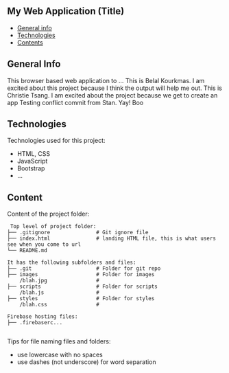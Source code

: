 ## My Web Application (Title)

* [General info](#general-info)
* [Technologies](#technologies)
* [Contents](#content)

## General Info
This browser based web application to ...
This is Belal Kourkmas. I am excited about this project because I think the output will help me out.
This is Christie Tsang.  I am excited about the project because we get to create an app
Testing conflict commit from Stan.  Yay! Boo

## Technologies
Technologies used for this project:
* HTML, CSS
* JavaScript
* Bootstrap 
* ...
	
## Content
Content of the project folder:

```
 Top level of project folder: 
├── .gitignore               # Git ignore file
├── index.html               # landing HTML file, this is what users see when you come to url
└── README.md

It has the following subfolders and files:
├── .git                     # Folder for git repo
├── images                   # Folder for images
    /blah.jpg                # 
├── scripts                  # Folder for scripts
    /blah.js                 # 
├── styles                   # Folder for styles
    /blah.css                # 

Firebase hosting files: 
├── .firebaserc...


```

Tips for file naming files and folders:
* use lowercase with no spaces
* use dashes (not underscore) for word separation

